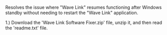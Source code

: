 Resolves the issue where "Wave Link" resumes functioning after Windows standby without needing to restart the "Wave Link" application.

1.) Download the 'Wave Link Software Fixer.zip' file, unzip it, and then read the 'readme.txt' file.
